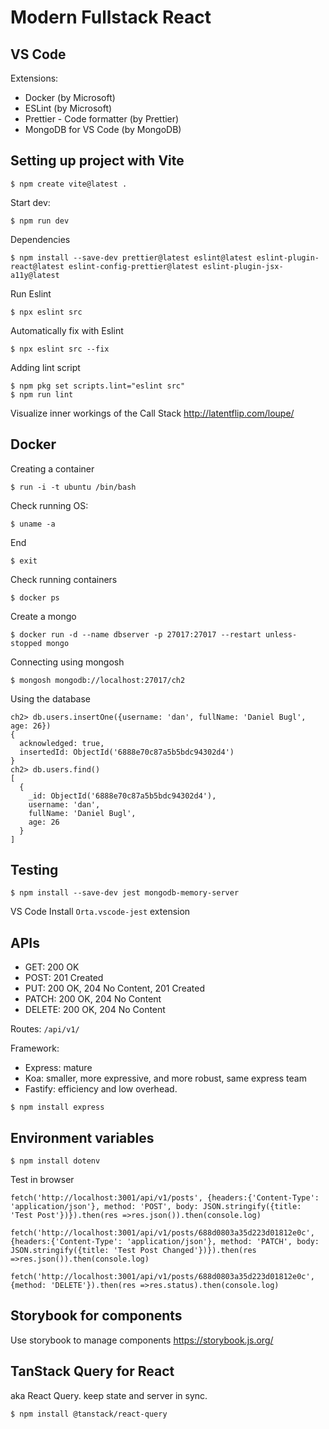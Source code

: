 # Modern Fullstack React

## VS Code

Extensions:

- Docker (by Microsoft)
- ESLint (by Microsoft)
- Prettier - Code formatter (by Prettier)
- MongoDB for VS Code (by MongoDB)

## Setting up project with Vite

```
$ npm create vite@latest .
```

Start dev:

```
$ npm run dev
```

Dependencies

```
$ npm install --save-dev prettier@latest eslint@latest eslint-plugin-react@latest eslint-config-prettier@latest eslint-plugin-jsx-a11y@latest
```

Run Eslint

```
$ npx eslint src
```

Automatically fix with Eslint

```
$ npx eslint src --fix
```

Adding lint script

```
$ npm pkg set scripts.lint="eslint src"
$ npm run lint
```

Visualize inner workings of the Call Stack http://latentflip.com/loupe/

## Docker

Creating a container

```
$ run -i -t ubuntu /bin/bash
```

Check running OS:

```
$ uname -a
```

End

```
$ exit
```

Check running containers

```
$ docker ps
```

Create a mongo

```
$ docker run -d --name dbserver -p 27017:27017 --restart unless-stopped mongo
```

Connecting using mongosh

```
$ mongosh mongodb://localhost:27017/ch2
```

Using the database

```
ch2> db.users.insertOne({username: 'dan', fullName: 'Daniel Bugl', age: 26})
{
  acknowledged: true,
  insertedId: ObjectId('6888e70c87a5b5bdc94302d4')
}
ch2> db.users.find()
[
  {
    _id: ObjectId('6888e70c87a5b5bdc94302d4'),
    username: 'dan',
    fullName: 'Daniel Bugl',
    age: 26
  }
]
```

## Testing

```
$ npm install --save-dev jest mongodb-memory-server
```

VS Code
Install `Orta.vscode-jest` extension

## APIs

- GET: 200 OK
- POST: 201 Created
- PUT: 200 OK, 204 No Content, 201 Created
- PATCH: 200 OK, 204 No Content
- DELETE: 200 OK, 204 No Content

Routes: `/api/v1/`

Framework:

- Express: mature
- Koa: smaller, more expressive, and more robust, same express team
- Fastify: efficiency and low overhead.

```
$ npm install express
```

## Environment variables

```
$ npm install dotenv
```

Test in browser

```
fetch('http://localhost:3001/api/v1/posts', {headers:{'Content-Type': 'application/json'}, method: 'POST', body: JSON.stringify({title: 'Test Post'})}).then(res =>res.json()).then(console.log)

fetch('http://localhost:3001/api/v1/posts/688d0803a35d223d01812e0c', {headers:{'Content-Type': 'application/json'}, method: 'PATCH', body: JSON.stringify({title: 'Test Post Changed'})}).then(res =>res.json()).then(console.log)

fetch('http://localhost:3001/api/v1/posts/688d0803a35d223d01812e0c', {method: 'DELETE'}).then(res =>res.status).then(console.log)
```

## Storybook for components

Use storybook to manage components
https://storybook.js.org/

## TanStack Query for React

aka React Query. keep state and server in sync.

```
$ npm install @tanstack/react-query
```
